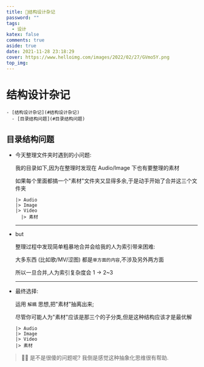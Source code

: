 ```yaml
---
title: 🥨结构设计杂记
password: ""
tags:
  - 设计
katex: false
comments: true
aside: true
date: 2021-11-28 23:18:29
cover: https://www.helloimg.com/images/2022/02/27/GVmo5Y.png
top_img:
---
```


# 结构设计杂记

<!--
 * @?: *********************************************************************
 * @Author: Weidows
 * @LastEditors: Weidows
 * @LastEditTime: 2022-02-23 03:18:57
 * @FilePath: \Blog-private\source\_posts\design\结构设计.md
 * @Description:
 * @!: *********************************************************************
-->

```pullquote mindmap mindmap-md
- [结构设计杂记](#结构设计杂记)
  - [目录结构问题](#目录结构问题)
```

## 目录结构问题

- 今天整理文件夹时遇到的小问题:

  我的目录如下,因为在整理时发现在 Audio/Image 下也有要整理的素材

  如果每个里面都搞一个"素材"文件夹又显得多余,于是动手开始了合并这三个文件夹

  ```
  |> Audio
  |> Image
  |> Video
    |> 素材
  ```

  ***

- but

  整理过程中发现简单粗暴地合并会给我的人为索引带来困难:

  大多东西 (比如歌/MV/涩图) 都是`单方面的内容`,不涉及另外两方面

  所以一旦合并,人为索引复杂度会 1 -> 2~3

  ***

- 最终选择:

  运用 `解耦` 思想,把"素材"抽离出来;

  尽管你可能人为"素材"应该是那三个的子分类,但是这种结构应该才是最优解

  ```
  |> Audio
  |> Image
  |> Video
  |> 素材
  ```

> 🤔🤣 是不是很傻的问题呢? 我倒是感觉这种抽象化思维很有帮助.
